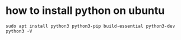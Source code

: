 # how to install python on ubuntu
```
sudo apt install python3 python3-pip build-essential python3-dev 
python3 -V
```
